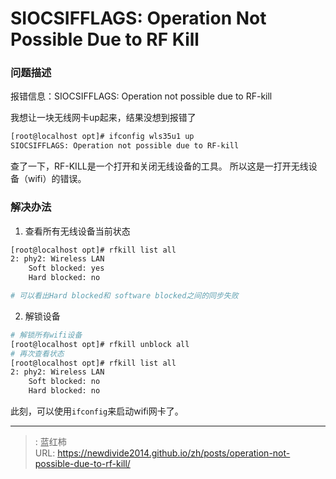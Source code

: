 # SIOCSIFFLAGS: Operation Not Possible Due to RF Kill


### 问题描述

报错信息：SIOCSIFFLAGS: Operation not possible due to RF-kill

我想让一块无线网卡up起来，结果没想到报错了
```sh
[root@localhost opt]# ifconfig wls35u1 up
SIOCSIFFLAGS: Operation not possible due to RF-kill
```
查了一下，RF-KILL是一个打开和关闭无线设备的工具。 所以这是一打开无线设备（wifi）的错误。

### 解决办法

1. 查看所有无线设备当前状态
```sh
[root@localhost opt]# rfkill list all
2: phy2: Wireless LAN
	Soft blocked: yes
	Hard blocked: no

# 可以看出Hard blocked和 software blocked之间的同步失败
```

2. 解锁设备
```sh
# 解锁所有wifi设备
[root@localhost opt]# rfkill unblock all
# 再次查看状态
[root@localhost opt]# rfkill list all
2: phy2: Wireless LAN
	Soft blocked: no
	Hard blocked: no
```
此刻，可以使用`ifconfig`来启动wifi网卡了。


---

> : 蓝红柿  
> URL: https://newdivide2014.github.io/zh/posts/operation-not-possible-due-to-rf-kill/  

